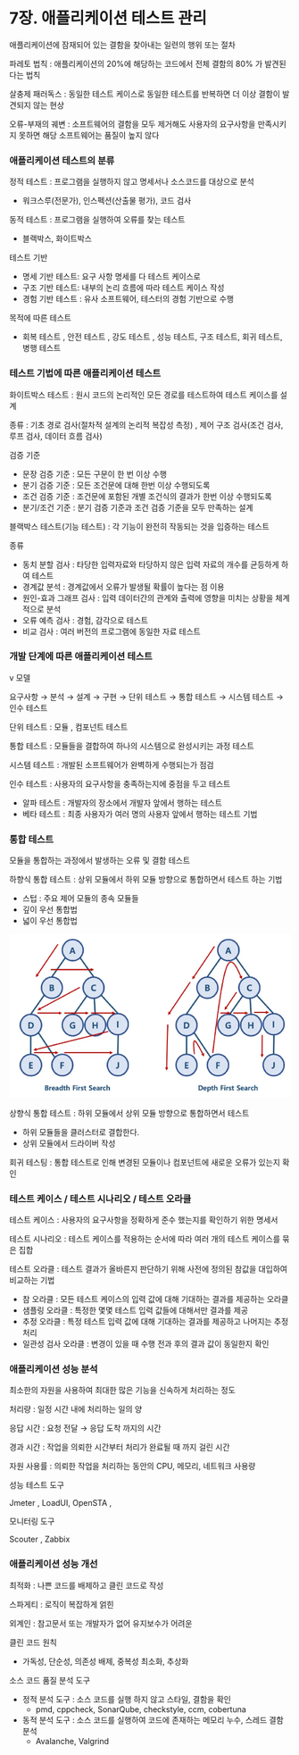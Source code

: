 # 7장. 애플리케이션 테스트 관리

애플리케이션에 잠재되어 있는 결함을 찾아내는 일련의 행위 또는 절차

파레토 법칙 : 애플리케이션의 20%에 해당하는 코드에서 전체 결함의 80% 가 발견된다는 법칙

살충제 패러독스 : 동일한 테스트 케이스로 동일한 테스트를 반복하면 더 이상 결함이 발견되지 않는 현상

오류-부재의 궤변 : 소프트웨어의 결함을 모두 제거해도 사용자의 요구사항을 만족시키지 못하면 해당 소프트웨어는 품질이 높지 않다

### 애플리케이션 테스트의 분류

정적 테스트 : 프로그램을 실행하지 않고 명세서나 소스코드를 대상으로 분석

- 워크스루(전문가), 인스펙션(산출물 평가), 코드 검사

동적 테스트 : 프로그램을 실행하여 오류를 찾는 테스트

- 블랙박스, 화이트박스

테스트 기반

- 명세 기반 테스트: 요구 사항 명세를 다 테스트 케이스로
- 구조 기반 테스트: 내부의 논리 흐름에 따라 테스트 케이스 작성
- 경험 기반 테스트 : 유사 소프트웨어, 테스터의 경험 기반으로 수행

목적에 따른 테스트

- 회복 테스트 , 안전 테스트 , 강도 테스트 , 성능 테스트, 구조 테스트, 회귀 테스트, 병행 테스트

### 테스트 기법에 따른 애플리케이션 테스트

화이트박스 테스트 : 원시 코드의 논리적인 모든 경로를 테스트하여 테스트 케이스를 설계

종류 : 기초 경로 검사(절차적 설계의 논리적 복잡성 측정) , 제어 구조 검사(조건 검사, 루프 검사, 데이터 흐름 검사)

검증 기준

- 문장 검증 기준 : 모든 구문이 한 번 이상 수행
- 분기 검증 기준 : 모든 조건문에 대해 한번 이상 수행되도록
- 조건 검증 기준 : 조건문에 포함된 개별 조건식의 결과가 한번 이상 수행되도록
- 분기/조건 기준 : 분기 검증 기준과 조건 검증 기준을 모두 만족하는 설계

블랙박스 테스트(기능 테스트) : 각 기능이 완전히 작동되는 것을 입증하는 테스트

종류

- 동치 분할 검사 : 타당한 입력자료와 타당하지 않은 입력 자료의 개수를 균등하게 하여 테스트
- 경계값 분석 : 경계값에서 오류가 발생될 확률이 높다는 점 이용
- 원인-효과 그래프 검사 : 입력 데이터간의 관계와 출력에 영향을 미치는 상황을 체계적으로 분석
- 오류 예측 검사 : 경험, 감각으로 테스트
- 비교 검사 : 여러 버전의 프로그램에 동일한 자료 테스트

### 개발 단계에 따른 애플리케이션 테스트

v 모델

요구사항 → 분석 → 설계 → 구현 → 단위 테스트 → 통합 테스트 → 시스템 테스트 → 인수 테스트

단위 테스트 : 모듈 , 컴포넌트 테스트

통합 테스트 : 모듈들을 결합하여 하나의 시스템으로 완성시키는 과정 테스트

시스템 테스트 : 개발된 소프트웨어가 완벽하게 수행되는가 점검

인수 테스트 : 사용자의 요구사항을 충족하는지에 중점을 두고 테스트

- 알파 테스트 : 개발자의 장소에서 개발자 앞에서 행하는 테스트
- 베타 테스트 : 최종 사용자가 여러 명의 사용자 앞에서 행하는 테스트 기법

### 통합 테스트

모듈을 통합하는 과정에서 발생하는 오류 및 결함 테스트

하향식 통합 테스트 : 상위 모듈에서 하위 모듈 방향으로 통합하면서 테스트 하는 기법

- 스텁 : 주요 제어 모듈의 종속 모듈들
- 깊이 우선 통합법
- 넓이 우선 통합법

![img_7.png](images/img_7.png)

상향식 통합 테스트 : 하위 모듈에서 상위 모듈 방향으로 통합하면서 테스트

- 하위 모듈들을 클러스터로 결합한다.
- 상위 모듈에서 드라이버 작성

회귀 테스팅 : 통합 테스트로 인해 변경된 모듈이나 컴포넌트에 새로운 오류가 있는지 확인

### 테스트 케이스 / 테스트 시나리오 / 테스트 오라클

테스트 케이스 : 사용자의 요구사항을 정확하게 준수 했는지를 확인하기 위한 명세서

테스트 시나리오 : 테스트 케이스를 적용하는 순서에 따라 여러 개의 테스트 케이스를 묶은 집합

테스트 오라클 : 테스트 결과가 올바른지 판단하기 위해 사전에 정의된 참값을 대입하여 비교하는 기법

- 참 오라클 : 모든 테스트 케이스의 입력 값에 대해 기대하는 결과를 제공하는 오라클
- 샘플링 오라클 : 특정한 몇몇 테스트 입력 값들에 대해서만 결과를 제공
- 추정 오라클 : 특정 테스트 입력 값에 대해 기대하는 결과를 제공하고 나머지는 추정 처리
- 일관성 검사 오라클 : 변경이 있을 때 수행 전과 후의 결과 값이 동일한지 확인

### 애플리케이션 성능 분석

최소한의 자원을 사용하여 최대한 많은 기능을 신속하게 처리하는 정도

처리량 : 일정 시간 내에 처리하는 일의 양

응답 시간 : 요청 전달 → 응답 도착 까지의 시간

경과 시간 : 작업을 의뢰한 시간부터 처리가 완료될 때 까지 걸린 시간

자원 사용률 : 의뢰한 작업을 처리하는 동안의 CPU, 메모리, 네트워크 사용량

성능 테스트 도구

Jmeter , LoadUI, OpenSTA ,

모니터링 도구

Scouter , Zabbix

### 애플리케이션 성능 개선

최적화 : 나쁜 코드를 배제하고 클린 코드로 작성

스파게티 : 로직이 복잡하게 얽힌

외계인 : 참고문서 또는 개발자가 없어 유지보수가 어려운

클린 코드 원칙

- 가독성, 단순성, 의존성 배제, 중복성 최소화, 추상화

소스 코드 품질 분석 도구

- 정적 분석 도구 : 소스 코드를 실행 하지 않고 스타일, 결함을 확인
    - pmd, cppcheck, SonarQube, checkstyle, ccm, cobertuna
- 동적 분석 도구 : 소스 코드를 실행하여 코드에 존재하는 메모리 누수, 스레드 결함 분석
    - Avalanche, Valgrind